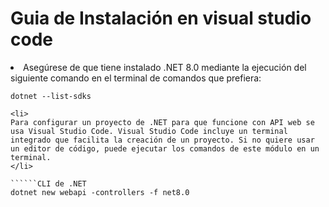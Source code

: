 # Guia de Instalación en visual studio code

<li>
Asegúrese de que tiene instalado .NET 8.0 mediante la ejecución del siguiente comando en el terminal de comandos que prefiera:
</li>

``````CLI de .NET
dotnet --list-sdks

<li>
Para configurar un proyecto de .NET para que funcione con API web se usa Visual Studio Code. Visual Studio Code incluye un terminal integrado que facilita la creación de un proyecto. Si no quiere usar un editor de código, puede ejecutar los comandos de este módulo en un terminal.
</li>

``````CLI de .NET
dotnet new webapi -controllers -f net8.0
